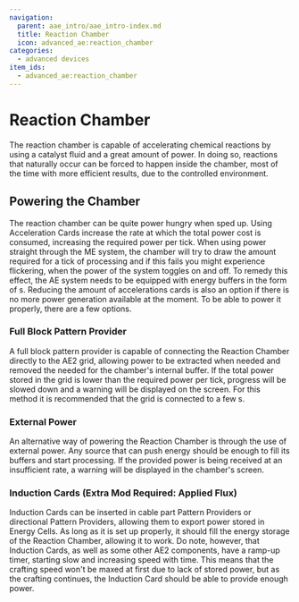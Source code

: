 ```yaml
---
navigation:
  parent: aae_intro/aae_intro-index.md
  title: Reaction Chamber
  icon: advanced_ae:reaction_chamber
categories:
  - advanced devices
item_ids:
  - advanced_ae:reaction_chamber
---
```


# Reaction Chamber

<BlockImage id="advanced_ae:reaction_chamber" scale="4"></BlockImage>

The reaction chamber is capable of accelerating chemical reactions by using a catalyst fluid and a great amount of
power. In doing so, reactions that naturally occur can be forced to happen inside the chamber, most of the time with
more efficient results, due to the controlled environment.

## Powering the Chamber

The reaction chamber can be quite power hungry when sped up. Using Acceleration Cards increase the rate at which the
total power cost is consumed, increasing the required power per tick. When using power straight through the ME system,
the chamber will try to draw the amount required for a tick of processing and if this fails you might experience
flickering, when the power of the system toggles on and off. To remedy this effect, the AE system needs to be equipped
with energy buffers in the form of <ItemLink id="ae2:dense_energy_cell" />s. Reducing the amount of accelerations cards
is also an option if there is no more power generation available at the moment. To be able to power it properly, there
are a few options.

### Full Block Pattern Provider

A full block pattern provider is capable of connecting the Reaction Chamber directly to the AE2 grid, allowing power to
be extracted when needed and removed the needed for the chamber's internal buffer. If the total power stored in the grid
is lower than the required power per tick, progress will be slowed down and a warning will be displayed on the screen.
For this method it is recommended that the grid is connected to a few <ItemLink id="ae2:dense_energy_cell" />s.

### External Power

An alternative way of powering the Reaction Chamber is through the use of external power. Any source that can push
energy should be enough to fill its buffers and start processing. If the provided power is being received at an
insufficient rate, a warning will be displayed in the chamber's screen.

### Induction Cards (Extra Mod Required: Applied Flux)

Induction Cards can be inserted in cable part Pattern Providers or directional Pattern Providers, allowing them to
export power stored in Energy Cells. As long as it is set up properly, it should fill the energy storage of the Reaction
Chamber, allowing it to work. Do note, however, that Induction Cards, as well as some other AE2 components, have a
ramp-up timer, starting slow and increasing speed with time. This means that the crafting speed won't be maxed at first
due to lack of stored power, but as the crafting continues, the Induction Card should be able to provide enough power.